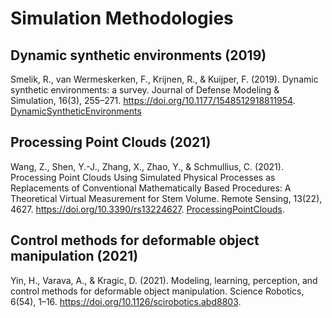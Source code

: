 # Simulation Methodologies

## Dynamic synthetic environments (2019)

Smelik, R., van Wermeskerken, F., Krijnen, R., & Kuijper, F. (2019). Dynamic synthetic environments: a survey. Journal of Defense Modeling & Simulation, 16(3), 255–271. https://doi.org/10.1177/1548512918811954. [DynamicSyntheticEnvironments](DynamicSyntheticEnvironments.pdf)

## Processing Point Clouds (2021)

Wang, Z., Shen, Y.-J., Zhang, X., Zhao, Y., & Schmullius, C. (2021). Processing Point Clouds Using Simulated Physical Processes as Replacements of Conventional Mathematically Based Procedures: A Theoretical Virtual Measurement for Stem Volume. Remote Sensing, 13(22), 4627. https://doi.org/10.3390/rs13224627. [ProcessingPointClouds](ProcessingPointClouds.pdf).

## Control methods for deformable object manipulation (2021)

Yin, H., Varava, A., & Kragic, D. (2021). Modeling, learning, perception, and control methods for deformable object manipulation. Science Robotics, 6(54), 1–16. https://doi.org/10.1126/scirobotics.abd8803.
